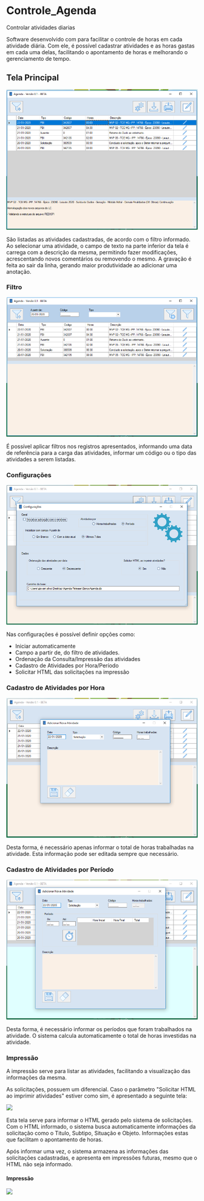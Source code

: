 # Controle_Agenda
Controlar atividades diarias

Software desenvolvido com para facilitar o controle de horas em cada atividade diária.
Com ele, é possível cadastrar atividades e as horas gastas em cada uma delas, facilitando o apontamento de horas e melhorando o gerenciamento de tempo.

<h2>Tela Principal</h2>
<img src="https://github.com/GiovaniDaSilva/Controle_Agenda/blob/master/Imagens/Tela%20Principal.PNG">

São listadas as atividades cadastradas, de acordo com o filtro informado.
Ao selecionar uma atividade, o campo de texto na parte inferior da tela é carrega com a descrição da mesma, permitindo fazer modificações, acrescentando novos comentários ou removendo o mesmo. A gravação é feita ao sair da linha, gerando maior produtividade ao adicionar uma anotação.

<h3>Filtro</h3>
<img src="https://github.com/GiovaniDaSilva/Controle_Agenda/blob/master/Imagens/Filtro%20de%20Atividades.PNG">

É possível aplicar filtros nos registros apresentados, informando uma data de referência para a carga das atividades, informar um código ou o tipo das atividades a serem listadas.

<h3>Configurações</h3>
<img src="https://github.com/GiovaniDaSilva/Controle_Agenda/blob/master/Imagens/Configura%C3%A7%C3%B5es.PNG">

Nas configurações é possível definir opções como:
 <ul>
      <li>Iniciar automaticamente</li>            
      <li>Campo a partir de, do filtro de atividades.</li>
      <li>Ordenação da Consulta/Impressão das atividades</li>
      <li>Cadastro de Atividades por Hora/Período</li>    
      <li>Solicitar HTML das solicitações na impressão</li>      
 </ul>

<h3>Cadastro de Atividades por Hora</h3>
<img src="https://github.com/GiovaniDaSilva/Controle_Agenda/blob/master/Imagens/Atividade%20por%20Horas%20trabalhadas.PNG">

Desta forma, é necessário apenas informar o total de horas trabalhadas na atividade. Esta informação pode ser editada sempre que necessário.

<h3>Cadastro de Atividades por Período</h3>
<img src="https://github.com/GiovaniDaSilva/Controle_Agenda/blob/master/Imagens/Atividade%20por%20Periodo.PNG">

Desta forma, é necessário informar os períodos que foram trabalhados na atividade. O sistema calcula automaticamente o total de horas investidas na atividade.

<h3>Impressão</h3>

A impressão serve para listar as atividades, facilitando a visualização das informações da mesma.

As solicitações, possuem um diferencial.
Caso o parâmetro "Solicitar HTML ao imprimir atividades" estiver como sim, é apresentado a seguinte tela:

<img src="https://github.com/GiovaniDaSilva/Controle_Agenda/blob/master/Imagens/HTML%20Impress%C3%A3o.PNG">

Esta tela serve para informar o HTML gerado pelo sistema de solicitações.
Com o HTML informado, o sistema busca automaticamente informações da solicitação como o Titulo, Subtipo, Situação e Objeto. Informações estas que facilitam o apontamento de horas.

Após informar uma vez, o sistema armazena as informações das solicitações cadastradas, e apresenta em impressões futuras, mesmo que o HTML não seja informado.

<h4>Impressão</h4>
<img src="https://github.com/GiovaniDaSilva/Controle_Agenda/blob/master/Imagens/Impress%C3%A3o.PNG">


